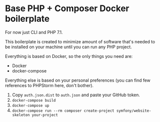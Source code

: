 # Base PHP + Composer Docker boilerplate

For now just CLI and PHP 7.1.

This boilerplate is created to minimize amount of software that's needed to be installed on your machine until you can run any PHP project.

Everything is based on Docker, so the only things you need are:
* Docker
* docker-compose

Everything else is based on your personal preferences (you can find few references to PHPStorm here, don't bother).


1. Copy `auth.json.dist` to `auth.json` and paste your GitHub token.
1. `docker-compose build`
2. `docker-compose up`
4. `docker-compose run --rm composer create-project symfony/website-skeleton your-project`
